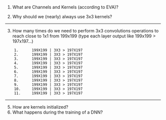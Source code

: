 
1. What are Channels and Kernels (according to EVA)?

2. Why should we (nearly) always use 3x3 kernels?
---
3. How many times do we need to perform 3x3 convolutions operations to reach close to 1x1 from 199x199 (type each layer output like 199x199 > 197x197...)
```
    1.      199X199 | 3X3 > 197X197
    2.      199X199 | 3X3 > 197X197
    3.      199X199 | 3X3 > 197X197
    4.      199X199 | 3X3 > 197X197
    5.      199X199 | 3X3 > 197X197
    6.      199X199 | 3X3 > 197X197
    7.      199X199 | 3X3 > 197X197
    8.      199X199 | 3X3 > 197X197
    9.      199X199 | 3X3 > 197X197
    10.     199X199 | 3X3 > 197X197
    11.     199X199 | 3X3 > 197X197
 ```
 ---
5. How are kernels initialized? 
6. What happens during the training of a DNN?
